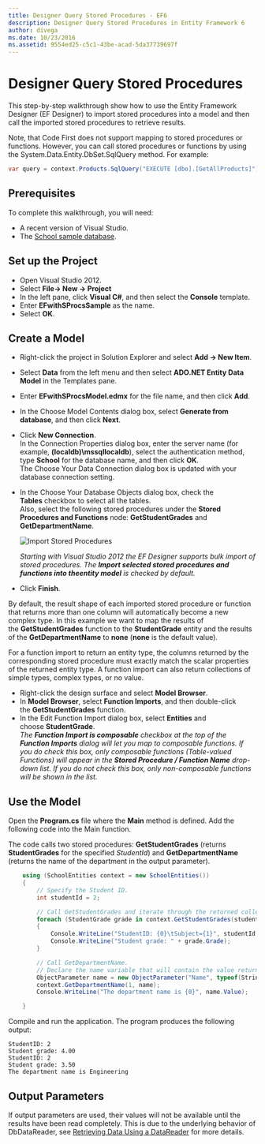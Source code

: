 ```yaml
---
title: Designer Query Stored Procedures - EF6
description: Designer Query Stored Procedures in Entity Framework 6
author: divega
ms.date: 10/23/2016
ms.assetid: 9554ed25-c5c1-43be-acad-5da37739697f
---
```

# Designer Query Stored Procedures
This step-by-step walkthrough show how to use the Entity Framework Designer (EF Designer) to import stored procedures into a model and then call the imported stored procedures to retrieve results. 

Note, that Code First does not support mapping to stored procedures or functions. However, you can call stored procedures or functions by using the System.Data.Entity.DbSet.SqlQuery method. For example:
``` csharp
var query = context.Products.SqlQuery("EXECUTE [dbo].[GetAllProducts]")`;
```

## Prerequisites

To complete this walkthrough, you will need:

- A recent version of Visual Studio.
- The [School sample database](~/ef6/resources/school-database.md).

## Set up the Project

-   Open Visual Studio 2012.
-   Select **File-&gt; New -&gt; Project**
-   In the left pane, click **Visual C\#**, and then select the **Console** template.
-   Enter **EFwithSProcsSample** as the name.
-   Select **OK**.

## Create a Model

-   Right-click the project in Solution Explorer and select **Add -&gt; New Item**.
-   Select **Data** from the left menu and then select **ADO.NET Entity Data Model** in the Templates pane.
-   Enter **EFwithSProcsModel.edmx** for the file name, and then click **Add**.
-   In the Choose Model Contents dialog box, select **Generate from database**, and then click **Next**.
-   Click **New Connection**.  
    In the Connection Properties dialog box, enter the server name (for example, **(localdb)\\mssqllocaldb**), select the authentication method, type **School** for the database name, and then click **OK**.  
    The Choose Your Data Connection dialog box is updated with your database connection setting.
-   In the Choose Your Database Objects dialog box, check the **Tables** checkbox to select all the tables.  
    Also, select the following stored procedures under the **Stored Procedures and Functions** node: **GetStudentGrades** and **GetDepartmentName**. 

    ![Import Stored Procedures](~/ef6/media/import.jpg)

    *Starting with Visual Studio 2012 the EF Designer supports bulk import of stored procedures. The **Import selected stored procedures and functions into theentity model** is checked by default.*
-   Click **Finish**.

By default, the result shape of each imported stored procedure or function that returns more than one column will automatically become a new complex type. In this example we want to map the results of the **GetStudentGrades** function to the **StudentGrade** entity and the results of the **GetDepartmentName** to **none** (**none** is the default value).

For a function import to return an entity type, the columns returned by the corresponding stored procedure must exactly match the scalar properties of the returned entity type. A function import can also return collections of simple types, complex types, or no value.

-   Right-click the design surface and select **Model Browser**.
-   In **Model Browser**, select **Function Imports**, and then double-click the **GetStudentGrades** function.
-   In the Edit Function Import dialog box, select **Entities** and choose **StudentGrade**.  
    *The **Function Import is composable** checkbox at the top of the **Function Imports** dialog will let you map to composable functions. If you do check this box, only composable functions (Table-valued Functions) will appear in the **Stored Procedure / Function Name** drop-down list. If you do not check this box, only non-composable functions will be shown in the list.*

## Use the Model

Open the **Program.cs** file where the **Main** method is defined. Add the following code into the Main function.

The code calls two stored procedures: **GetStudentGrades** (returns **StudentGrades** for the specified *StudentId*) and **GetDepartmentName** (returns the name of the department in the output parameter).  

``` csharp
    using (SchoolEntities context = new SchoolEntities())
    {
        // Specify the Student ID.
        int studentId = 2;

        // Call GetStudentGrades and iterate through the returned collection.
        foreach (StudentGrade grade in context.GetStudentGrades(studentId))
        {
            Console.WriteLine("StudentID: {0}\tSubject={1}", studentId, grade.Subject);
            Console.WriteLine("Student grade: " + grade.Grade);
        }

        // Call GetDepartmentName.
        // Declare the name variable that will contain the value returned by the output parameter.
        ObjectParameter name = new ObjectParameter("Name", typeof(String));
        context.GetDepartmentName(1, name);
        Console.WriteLine("The department name is {0}", name.Value);

    }
```

Compile and run the application. The program produces the following output:

```console
StudentID: 2
Student grade: 4.00
StudentID: 2
Student grade: 3.50
The department name is Engineering
```

Output Parameters
-----------------

If output parameters are used, their values will not be available until the results have been read completely. This is due to the underlying behavior of DbDataReader, see [Retrieving Data Using a DataReader](https://go.microsoft.com/fwlink/?LinkID=398589) for more details.

